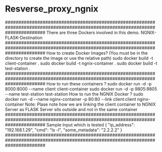 # Resverse_proxy_ngnix

###############################################################################################################################
There are three Dockers involved in this demo. 
NGNIX-FLASK-Destination 
###############################################################################################################################
How to create Docker Images? (You must be in the directory to create the image or use the relative path)
sudo docker build -t client-container .
sudo docker build -t ngnix-container .
sudo docker build -t test-station .
###############################################################################################################################
How to run these containers ?
sudo docker run -d -p 8000:8000 --name client client-container
sudo docker run -d -p 9805:9805 --name test-station test-station
How to run the NGNIX Docker ?
sudo docker run -d --name nginx-container -p 80:80 --link client:client nginx-container
Note: Plase note how we are linking the client container to NGNIX Server as FLASK Server sits outside and not in the same container
###############################################################################################################################
Sample Input which is tested
{
    "ip_address": "192.168.1.29",
    "cmd": "ls -l",
    "some_metadata": "2.2.2.2"
}
###############################################################################################################################
